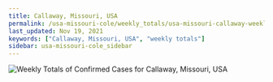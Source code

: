 ```yaml
---
title: Callaway, Missouri, USA
permalink: /usa-missouri-cole/weekly_totals/usa-missouri-callaway-weekly_totals.html
last_updated: Nov 19, 2021
keywords: ["Callaway, Missouri, USA", "weekly totals"]
sidebar: usa-missouri-cole_sidebar
---
```


![Weekly Totals of Confirmed Cases for Callaway, Missouri, USA](/covid_tracker/images/graphs/usa-missouri-callaway-weekly_totals_graph.png)
